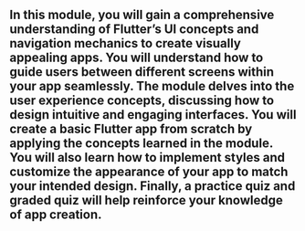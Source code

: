 ## In this module, you will gain a comprehensive understanding of Flutter’s UI concepts and navigation mechanics to create visually appealing apps. You will understand how to guide users between different screens within your app seamlessly. The module delves into the user experience concepts, discussing how to design intuitive and engaging interfaces. You will create a basic Flutter app from scratch by applying the concepts learned in the module. You will also learn how to implement styles and customize the appearance of your app to match your intended design. Finally, a practice quiz and graded quiz will help reinforce your knowledge of app creation.